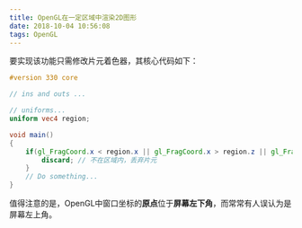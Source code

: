 ```yaml
---
title: OpenGL在一定区域中渲染2D图形
date: 2018-10-04 10:56:08
tags: OpenGL
---
```


要实现该功能只需修改片元着色器，其核心代码如下：

```glsl
#version 330 core

// ins and outs ...

// uniforms...
uniform vec4 region;

void main() 
{
    if(gl_FragCoord.x < region.x || gl_FragCoord.x > region.z || gl_FragCoord.y < region.y || gl_FragCoord.y > region.w) {
        discard; // 不在区域内，丢弃片元
    }
    // Do something...
}
```

值得注意的是，OpenGL中窗口坐标的**原点**位于**屏幕左下角**，而常常有人误认为是屏幕左上角。